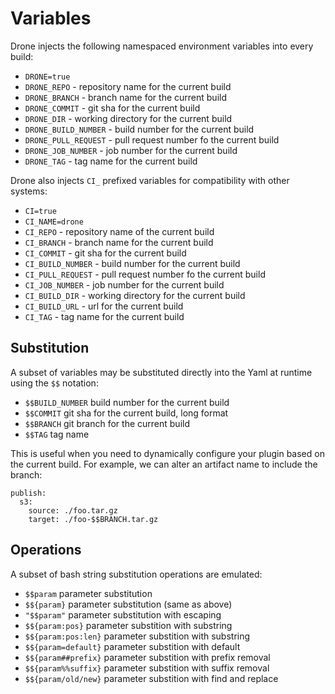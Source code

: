 # Variables

Drone injects the following namespaced environment variables into every build:

* `DRONE=true`
* `DRONE_REPO` - repository name for the current build
* `DRONE_BRANCH` - branch name for the current build
* `DRONE_COMMIT` - git sha for the current build
* `DRONE_DIR` - working directory for the current build
* `DRONE_BUILD_NUMBER` - build number for the current build
* `DRONE_PULL_REQUEST` - pull request number fo the current build
* `DRONE_JOB_NUMBER` - job number for the current build
* `DRONE_TAG` - tag name for the current build

Drone also injects `CI_` prefixed variables for compatibility with other systems:

* `CI=true`
* `CI_NAME=drone`
* `CI_REPO` - repository name of the current build
* `CI_BRANCH` - branch name for the current build
* `CI_COMMIT` - git sha for the current build
* `CI_BUILD_NUMBER` - build number for the current build
* `CI_PULL_REQUEST` - pull request number fo the current build
* `CI_JOB_NUMBER` - job number for the current build
* `CI_BUILD_DIR` - working directory for the current build
* `CI_BUILD_URL` - url for the current build
* `CI_TAG` - tag name for the current build


## Substitution

A subset of variables may be substituted directly into the Yaml at runtime using the `$$` notation:

* `$$BUILD_NUMBER` build number for the current build
* `$$COMMIT` git sha for the current build, long format
* `$$BRANCH` git branch for the current build
* `$$TAG` tag name

This is useful when you need to dynamically configure your plugin based on the current build. For example, we can alter an artifact name to include the branch:

```
publish:
  s3:
    source: ./foo.tar.gz
    target: ./foo-$$BRANCH.tar.gz
```

## Operations

A subset of bash string substitution operations are emulated:

* `$$param` parameter substitution
* `$${param}` parameter substitution (same as above) 
* `"$$param"` parameter substitution with escaping
* `$${param:pos}` parameter substition with substring
* `$${param:pos:len}` parameter substition with substring
* `$${param=default}` parameter substition with default
* `$${param##prefix}` parameter substition with prefix removal
* `$${param%%suffix}` parameter substition with suffix removal
* `$${param/old/new}` parameter substition with find and replace
